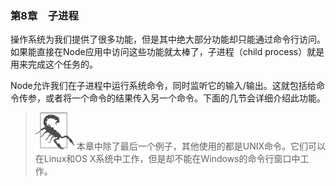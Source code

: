 

### 第8章　子进程

操作系统为我们提供了很多功能，但是其中绝大部分功能却只能通过命令行访问。如果能直接在Node应用中访问这些功能就太棒了，子进程（child process）就是用来完成这个任务的。

Node允许我们在子进程中运行系统命令，同时监听它的输入/输出。这就包括给命令传参，或者将一个命令的结果传入另一个命令。下面的几节会详细介绍此功能。

> <img class="my_markdown" src="../images/86.png" style="zoom:50%;" />
> 本章中除了最后一个例子，其他使用的都是UNIX命令。它们可以在Linux和OS X系统中工作，但是却不能在Windows的命令行窗口中工作。

